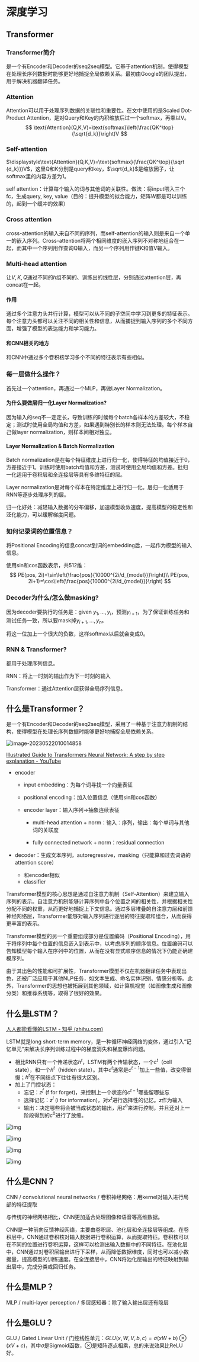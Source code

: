 # 深度学习

## Transformer

### Transformer简介

是一个有Encoder和Decoder的seq2seq模型。它基于attention机制，使得模型在处理长序列数据时能够更好地捕捉全局依赖关系。最初由Google的团队提出，用于解决机器翻译任务。

### Attention

Attention可以用于处理序列数据的关联性和重要性。在文中使用的是Scaled Dot-Product Attention，是对Query和Key的内积缩放后过一个softmax，再乘以V。
$$
\text{Attention}(Q,K,V)=\text{softmax}\left(\frac{QK^\top}{\sqrt{d_k}}\right)V
$$

### Self-attention

$\displaystyle\text{Attention}(Q,K,V)=\text{softmax}(\frac{QK^\top}{\sqrt {d_k}})V$，这里Q和K分别是query和key，$\sqrt{d_k}$是缩放因子，让softmax里的内容方差为1。

self attention：计算每个输入的词与其他词的关联性。做法：将input喂入三个fc，生成query, key, value（目的：提升模型的拟合能力，矩阵$W$都是可以训练的，起到一个缓冲的效果）

### Cross attention

cross-attention的输入来自不同的序列，而self-attention的输入则是来自一个单一的嵌入序列。Cross-attention将两个相同维度的嵌入序列不对称地组合在一起，而其中一个序列用作查询Q输入，而另一个序列用作键K和值V输入。

### Multi-head attention

让$V, K, Q$通过不同的$h$组不同的、训练出的线性层，分别通过attention层，再concat在一起。

#### 作用

通过多个注意力头并行计算，模型可以从不同的子空间中学习到更多的特征表示。每个注意力头都可以关注不同的相关性和信息，从而捕捉到输入序列的多个不同方面，增强了模型的表达能力和学习能力。

#### 和CNN相关的地方

和CNN中通过多个卷积核学习多个不同的特征表示有些相似。

### 每一层做什么操作？

首先过一个attention，再通过一个MLP，再做Layer Normalization。

#### 为什么要做层归一化Layer Normalization?

因为输入的seq不一定定长，导致训练的时候每个batch各样本的方差较大，不稳定；测试时使用全局均值和方差，如果遇到特别长的样本则无法处理。每个样本自己做layer normalization，则样本间相对独立。

#### Layer Normalization & Batch Normalization

Batch normalization是在每个特征维度上进行归一化，使得特征的均值接近于0，方差接近于1。训练时使用batch均值和方差，测试时使用全局均值和方差。批归一化适用于卷积层和全连接层等具有多维特征的层。

Layer normalization是对每个样本在特定维度上进行归一化。层归一化适用于RNN等逐步处理序列的层。

归一化好处：减轻输入数据的分布偏移，加速模型收敛速度，提高模型的稳定性和泛化能力，可以缓解梯度问题。

### 如何记录词的位置信息？

将Positional Encoding的信息concat到词的embedding后，一起作为模型的输入信息。

使用sin和cos函数表示，共512维：
$$
PE(pos, 2i)=\sin\left(\frac{pos}{10000^{2i/d_{model}}}\right)\\
PE(pos, 2i+1)=\cos\left(\frac{pos}{10000^{2i/d_{model}}}\right)
$$

### Decoder为什么/怎么做masking?

因为decoder要执行的任务是：given $y_1,\dots,y_i$，预测$y_{i+1}$，为了保证训练任务和测试任务一致，所以要mask掉$y_{i+1},\dots,y_n$。

将这一位加上一个很大的负数，这样softmax以后就会变成0。

### RNN & Transformer?

都用于处理序列信息。

RNN：将上一时刻的输出作为下一时刻的输入

Transformer：通过Attention层获得全局序列信息。

## 什么是Transformer？

是一个有Encoder和Decoder的seq2seq模型，采用了一种基于注意力机制的结构，使得模型在处理长序列数据时能够更好地捕捉全局依赖关系。



![image-20230522010014858](D:\Software\Desktop\2023-NJUAI-open-day-review\fig\image-20230522010014858.png)

[Illustrated Guide to Transformers Neural Network: A step by step explanation - YouTube](https://www.youtube.com/watch?v=4Bdc55j80l8)

- encoder

  - input embedding：为每个词寻找一个向量表征

  - positional encoding：加入位置信息（使用sin和cos函数）

  - encoder layer：输入序列$\to$抽象连续表征

    - multi-head attention + norm：输入：序列，输出：每个单词与其他词的关联度

    - fully connected network + norm：residual connection

- decoder：生成文本序列，autoregressive，masking（只能算和过去词语的attention score）

  - 和encoder相似
  - classifier

Transformer模型的核心思想是通过自注意力机制（Self-Attention）来建立输入序列的表示。自注意力机制能够计算序列中各个位置之间的相关性，并根据相关性分配不同的权重，从而更好地捕捉上下文信息。通过多层堆叠的自注意力层和前馈神经网络层，Transformer能够对输入序列进行逐层的特征提取和组合，从而获得更丰富的表示。

Transformer模型的另一个重要组成部分是位置编码（Positional Encoding），用于将序列中每个位置的信息嵌入到表示中，以考虑序列的顺序信息。位置编码可以告知模型每个输入在序列中的位置，从而在没有显式顺序信息的情况下仍能正确建模序列。

由于其出色的性能和可扩展性，Transformer模型不仅在机器翻译任务中表现出色，还被广泛应用于其他NLP任务，如文本生成、命名实体识别、情感分析等。此外，Transformer的思想也被拓展到其他领域，如计算机视觉（如图像生成和图像分类）和推荐系统等，取得了很好的效果。



## 什么是LSTM？

[人人都能看懂的LSTM - 知乎 (zhihu.com)](https://zhuanlan.zhihu.com/p/32085405)

LSTM就是long short-term memory，是一种循环神经网络的变体，通过引入“记忆单元”来解决长序列训练过程中的梯度消失和梯度爆炸问题。

- 相比RNN只有一个传递状态$h^t$，LSTM有两个传输状态，一个$c^t$（cell state），和一个$h^t$（hidden state）。其中$c^t$通常是$c^{t-1}$加上一些值，改变得很慢；$h^t$在不同结点下往往有很大区别。
- 加上了门控状态：
  - 忘记：$z^f$ (f for forget)，来控制上一个状态的$c^{t-1}$哪些留哪些忘
  - 选择记忆：$z^i$ (i for information)，对$x^t$进行选择性的记忆。$z$作为输入
  - 输出：决定哪些将会被当成状态的输出，用$z^o$来进行控制，并且还对上一阶段得到的$c^0$进行了放缩。

![img](D:\Software\Desktop\review\fig\v2-e4f9851cad426dfe4ab1c76209546827_1440w.webp)

![img](https://pic1.zhimg.com/80/v2-d044fd0087e1df5d2a1089b441db9970_1440w.webp)

![img](https://pic1.zhimg.com/80/v2-d044fd0087e1df5d2a1089b441db9970_1440w.webp)

![img](https://pic2.zhimg.com/v2-556c74f0e025a47fea05dc0f76ea775d_r.jpg)

## 什么是CNN？

CNN / convolutional neural networks / 卷积神经网络：用kernel对输入进行局部的特征提取

与传统的神经网络相比，CNN更加适合处理图像和语音等高维数据。

CNN是一种前向反馈神经网络，主要由卷积层、池化层和全连接层等组成。在卷积层中，CNN通过卷积核对输入数据进行卷积运算，从而提取特征。卷积核可以在不同的位置进行卷积运算，这样可以检测出输入数据中的不同特征。在池化层中，CNN通过对卷积层输出进行下采样，从而降低数据维度，同时也可以减小数据量，提高模型的训练速度。在全连接层中，CNN将池化层输出的特征映射到输出层中，完成分类或回归任务。

## 什么是MLP？

MLP / multi-layer perception / 多层感知器：除了输入输出层还有隐层

## 什么是GLU？

GLU / Gated Linear Unit / 门控线性单元：$GLU(x,W,V,b,c)=\sigma(xW+b)\otimes (xV+c)$，其中$\sigma$是Sigmoid函数，$\otimes$是矩阵逐点相乘，总的来说效果比ReLU好。